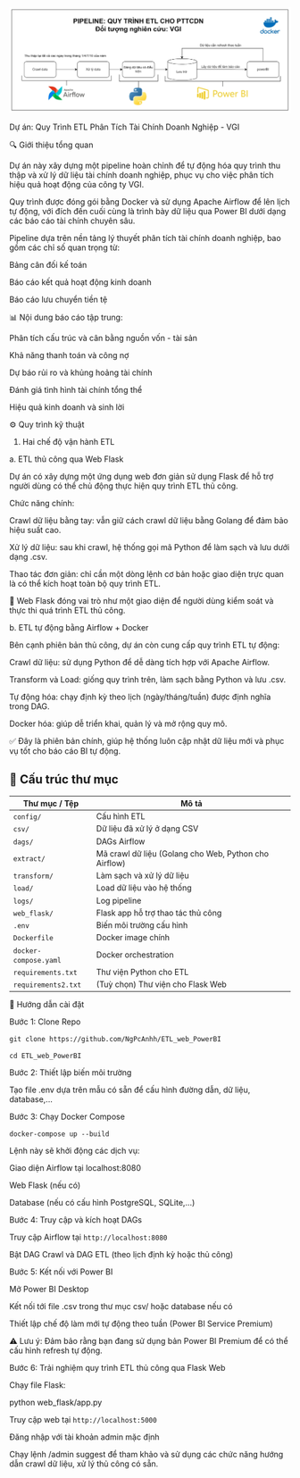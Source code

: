 ![Cấu trúc thư mục của dự án ETL](image/process.jpg)

Dự án: Quy Trình ETL Phân Tích Tài Chính Doanh Nghiệp - VGI

🔍 Giới thiệu tổng quan

Dự án này xây dựng một pipeline hoàn chỉnh để tự động hóa quy trình thu thập và xử lý dữ liệu tài chính doanh nghiệp, phục vụ cho việc phân tích hiệu quả hoạt động của công ty VGI.

Quy trình được đóng gói bằng Docker và sử dụng Apache Airflow để lên lịch tự động, với đích đến cuối cùng là trình bày dữ liệu qua Power BI dưới dạng các báo cáo tài chính chuyên sâu.

Pipeline dựa trên nền tảng lý thuyết phân tích tài chính doanh nghiệp, bao gồm các chỉ số quan trọng từ:

Bảng cân đối kế toán

Báo cáo kết quả hoạt động kinh doanh

Báo cáo lưu chuyển tiền tệ

📊 Nội dung báo cáo tập trung:

Phân tích cấu trúc và cân bằng nguồn vốn - tài sản

Khả năng thanh toán và công nợ

Dự báo rủi ro và khủng hoảng tài chính

Đánh giá tình hình tài chính tổng thể

Hiệu quả kinh doanh và sinh lời

⚙️ Quy trình kỹ thuật

1. Hai chế độ vận hành ETL

a. ETL thủ công qua Web Flask

Dự án có xây dựng một ứng dụng web đơn giản sử dụng Flask để hỗ trợ người dùng có thể chủ động thực hiện quy trình ETL thủ công.

Chức năng chính:

Crawl dữ liệu bằng tay: vẫn giữ cách crawl dữ liệu bằng Golang để đảm bảo hiệu suất cao.

Xử lý dữ liệu: sau khi crawl, hệ thống gọi mã Python để làm sạch và lưu dưới dạng .csv.

Thao tác đơn giản: chỉ cần một dòng lệnh cơ bản hoặc giao diện trực quan là có thể kích hoạt toàn bộ quy trình ETL.

🔸 Web Flask đóng vai trò như một giao diện để người dùng kiểm soát và thực thi quá trình ETL thủ công.

b. ETL tự động bằng Airflow + Docker

Bên cạnh phiên bản thủ công, dự án còn cung cấp quy trình ETL tự động:

Crawl dữ liệu: sử dụng Python để dễ dàng tích hợp với Apache Airflow.

Transform và Load: giống quy trình trên, làm sạch bằng Python và lưu .csv.

Tự động hóa: chạy định kỳ theo lịch (ngày/tháng/tuần) được định nghĩa trong DAG.

Docker hóa: giúp dễ triển khai, quản lý và mở rộng quy mô.

✅ Đây là phiên bản chính, giúp hệ thống luôn cập nhật dữ liệu mới và phục vụ tốt cho báo cáo BI tự động.

## 📁 Cấu trúc thư mục

| Thư mục / Tệp              | Mô tả                                                             |
|---------------------------|--------------------------------------------------------------------|
| `config/`                 | Cấu hình ETL                                                      |
| `csv/`                    | Dữ liệu đã xử lý ở dạng CSV                                       |
| `dags/`                   | DAGs Airflow                                                      |
| `extract/`                | Mã crawl dữ liệu (Golang cho Web, Python cho Airflow)             |
| `transform/`              | Làm sạch và xử lý dữ liệu                                         |
| `load/`                   | Load dữ liệu vào hệ thống                                         |
| `logs/`                   | Log pipeline                                                      |
| `web_flask/`              | Flask app hỗ trợ thao tác thủ công                                |
| `.env`                    | Biến môi trường cấu hình                                          |
| `Dockerfile`              | Docker image chính                                                |
| `docker-compose.yaml`     | Docker orchestration                                              |
| `requirements.txt`        | Thư viện Python cho ETL                                           |
| `requirements2.txt`       | (Tuỳ chọn) Thư viện cho Flask Web                                 |


🚀 Hướng dẫn cài đặt

Bước 1: Clone Repo
```
git clone https://github.com/NgPcAnhh/ETL_web_PowerBI
```
```
cd ETL_web_PowerBI
```
Bước 2: Thiết lập biến môi trường

Tạo file .env dựa trên mẫu có sẵn để cấu hình đường dẫn, dữ liệu, database,...

Bước 3: Chạy Docker Compose
```
docker-compose up --build
```
Lệnh này sẽ khởi động các dịch vụ:

Giao diện Airflow tại localhost:8080

Web Flask (nếu có)

Database (nếu có cấu hình PostgreSQL, SQLite,...)

Bước 4: Truy cập và kích hoạt DAGs

Truy cập Airflow tại ```http://localhost:8080```

Bật DAG Crawl và DAG ETL (theo lịch định kỳ hoặc thủ công)

Bước 5: Kết nối với Power BI

Mở Power BI Desktop

Kết nối tới file .csv trong thư mục csv/ hoặc database nếu có

Thiết lập chế độ làm mới tự động theo tuần (Power BI Service Premium)

⚠️ Lưu ý: Đảm bảo rằng bạn đang sử dụng bản Power BI Premium để có thể cấu hình refresh tự động.

Bước 6: Trải nghiệm quy trình ETL thủ công qua Flask Web

Chạy file Flask:

python web_flask/app.py

Truy cập web tại ```http://localhost:5000```

Đăng nhập với tài khoản admin mặc định

Chạy lệnh /admin suggest để tham khảo và sử dụng các chức năng hướng dẫn crawl dữ liệu, xử lý thủ công có sẵn.

